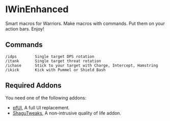 # IWinEnhanced

Smart macros for Warriors. Make macros with commands. Put them on your action bars. Enjoy!


## Commands
    /idps        Single target DPS rotation
    /itank       Single target threat rotation
    /ichase      Stick to your target with Charge, Intercept, Hamstring
    /ikick       Kick with Pummel or Shield Bash

## Required Addons
You need one of the following addons:
* [pfUI](https://shagu.org/pfUI/), A full UI replacement.
* [ShaguTweaks](https://shagu.org/ShaguTweaks/), A non-intrusive quality of life addon.